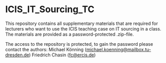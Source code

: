 # ICIS_IT_Sourcing_TC
This repository contains all supplementary materials that are required for lecturers who want to use the ICIS teaching case on IT sourcing in a class. The materials are provided as a password-protected .zip-file.

The access to the repository is protected, to gain the password please contact the authors: 
Michael Könning (michael.koenning@mailbox.tu-dresden.de)
Friedrich Chasin (fc@ercis.de)
